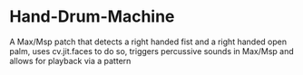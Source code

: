 # Hand-Drum-Machine
A Max/Msp patch that detects a right handed fist and a right handed open palm, uses cv.jit.faces to do so, triggers percussive sounds in Max/Msp and allows for playback via a pattern
